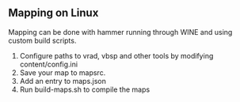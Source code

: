 ## Mapping on Linux

Mapping can be done with hammer running through WINE and using custom build scripts.

1. Configure paths to vrad, vbsp and other tools by modifying content/config.ini
2. Save your map to mapsrc.
3. Add an entry to maps.json
4. Run build-maps.sh to compile the maps